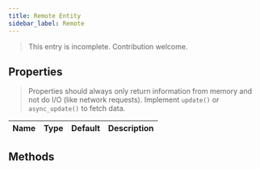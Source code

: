 ```yaml
---
title: Remote Entity
sidebar_label: Remote
---
```


> This entry is incomplete. Contribution welcome.

## Properties

> Properties should always only return information from memory and not do I/O (like network requests). Implement `update()` or `async_update()` to fetch data.

| Name | Type | Default | Description
| ---- | ---- | ------- | -----------

## Methods

